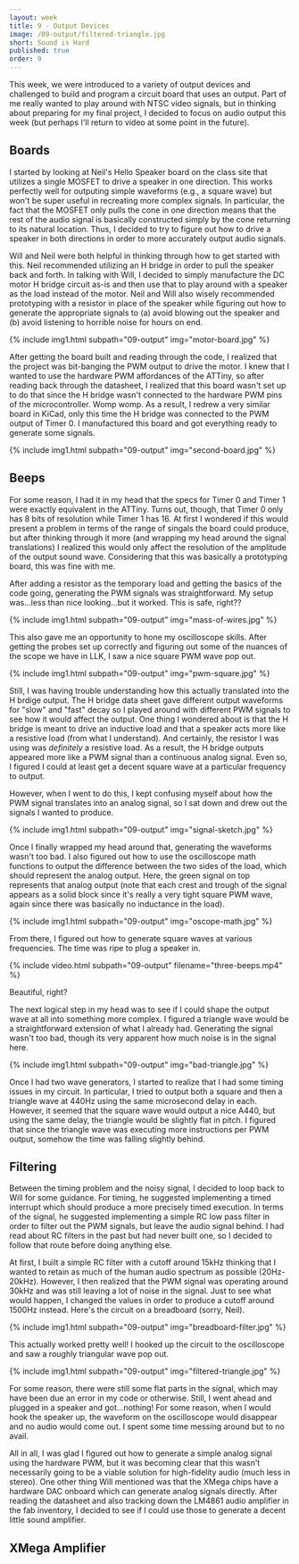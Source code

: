 ```yaml
---
layout: week
title: 9 - Output Devices
image: /09-output/filtered-triangle.jpg
short: Sound is Hard
published: true
order: 9
---
```


This week, we were introduced to a variety of output devices and challenged to build and program a circuit board that uses an output. Part of me really wanted to play around with NTSC video signals, but in thinking about preparing for my final project, I decided to focus on audio output this week (but perhaps I'll return to video at some point in the future).

## Boards

I started by looking at Neil's Hello Speaker board on the class site that utilizes a single MOSFET to drive a speaker in one direction. This works perfectly well for outputing simple waveforms (e.g., a square wave) but won't be super useful in recreating more complex signals. In particular, the fact that the MOSFET only pulls the cone in one direction means that the rest of the audio signal is basically constructed simply by the cone returning to its natural location. Thus, I decided to try to figure out how to drive a speaker in both directions in order to more accurately output audio signals.

Will and Neil were both helpful in thinking through how to get started with this. Neil recommended utilizing an H bridge in order to pull the speaker back and forth. In talking with Will, I decided to simply manufacture the DC motor H bridge circuit as-is and then use that to play around with a speaker as the load instead of the motor. Neil and Will also wisely recommended prototyping with a resistor in place of the speaker while figuring out how to generate the appropriate signals to (a) avoid blowing out the speaker and (b) avoid listening to horrible noise for hours on end.

{% include img1.html subpath="09-output" img="motor-board.jpg" %}

After getting the board built and reading through the code, I realized that the project was bit-banging the PWM output to drive the motor. I knew that I wanted to use the hardware PWM affordances of the ATTiny, so after reading back through the datasheet, I realized that this board wasn't set up to do that since the H bridge wasn't connected to the hardware PWM pins of the microcontroller. Womp womp. As a result, I redrew a very similar board in KiCad, only this time the H bridge was connected to the PWM output of Timer 0. I manufactured this board and got everything ready to generate some signals.

{% include img1.html subpath="09-output" img="second-board.jpg" %}

## Beeps

For some reason, I had it in my head that the specs for Timer 0 and Timer 1 were exactly equivalent in the ATTiny. Turns out, though, that Timer 0 only has 8 bits of resolution while Timer 1 has 16. At first I wondered if this would present a problem in terms of the range of singals the board could produce, but after thinking through it more (and wrapping my head around the signal translations) I realized this would only affect the resolution of the amplitude of the output sound wave. Considering that this was basically a prototyping board, this was fine with me.

After adding a resistor as the temporary load and getting the basics of the code going, generating the PWM signals was straightforward. My setup was...less than nice looking...but it worked. This is safe, right??

{% include img1.html subpath="09-output" img="mass-of-wires.jpg" %}

This also gave me an opportunity to hone my oscilloscope skills. After getting the probes set up correctly and figuring out some of the nuances of the scope we have in LLK, I saw a nice square PWM wave pop out.

{% include img1.html subpath="09-output" img="pwm-square.jpg" %}

Still, I was having trouble understanding how this actually translated into the H brdige output. The H bridge data sheet gave different output waveforms for "slow" and "fast" decay so I played around with different PWM signals to see how it would affect the output. One thing I wondered about is that the H bridge is meant to drive an inductive load and that a speaker acts more like a resistive load (from what I understand). And certainly, the resistor I was using was _definitely_ a resistive load. As a result, the H bridge outputs appeared more like a PWM signal than a continuous analog signal. Even so, I figured I could at least get a decent square wave at a particular frequency to output.

However, when I went to do this, I kept confusing myself about how the PWM signal translates into an analog signal, so I sat down and drew out the signals I wanted to produce.

{% include img1.html subpath="09-output" img="signal-sketch.jpg" %}

Once I finally wrapped my head around that, generating the waveforms wasn't too bad. I also figured out how to use the oscilloscope math functions to output the difference between the two sides of the load, which should represent the analog output. Here, the green signal on top represents that analog output (note that each crest and trough of the signal appears as a solid block since it's really a very tight square PWM wave, again since there was basically no inductance in the load).

{% include img1.html subpath="09-output" img="oscope-math.jpg" %}

From there, I figured out how to generate square waves at various frequencies. The time was ripe to plug a speaker in.

{% include video.html subpath="09-output" filename="three-beeps.mp4" %}

Beautiful, right?

The next logical step in my head was to see if I could shape the output wave at all into something more complex. I figured a triangle wave would be a straightforward extension of what I already had. Generating the signal wasn't too bad, though its very apparent how much noise is in the signal here.

{% include img1.html subpath="09-output" img="bad-triangle.jpg" %}

Once I had two wave generators, I started to realize that I had some timing issues in my circuit. In particular, I tried to output both a square and then a triangle wave at 440Hz using the same microsecond delay in each. However, it seemed that the square wave would output a nice A440, but using the same delay, the triangle would be slightly flat in pitch. I figured that since the triangle wave was executing more instructions per PWM output, somehow the time was falling slightly behind.

## Filtering

Between the timing problem and the noisy signal, I decided to loop back to Will for some guidance. For timing, he suggested implementing a timed interrupt which should produce a more precisely timed execution. In terms of the signal, he suggested implementing a simple RC low pass filter in order to filter out the PWM signals, but leave the audio signal behind. I had read about RC filters in the past but had never built one, so I decided to follow that route before doing anything else.

At first, I built a simple RC filter with a cutoff around 15kHz thinking that I wanted to retain as much of the human audio spectrum as possible (20Hz-20kHz). However, I then realized that the PWM signal was operating around 30kHz and was still leaving a lot of noise in the signal. Just to see what would happen, I changed the values in order to produce a cutoff around 1500Hz instead. Here's the circuit on a breadboard (sorry, Neil).

{% include img1.html subpath="09-output" img="breadboard-filter.jpg" %}

This actually worked pretty well! I hooked up the circuit to the oscilloscope and saw a roughly triangular wave pop out.

{% include img1.html subpath="09-output" img="filtered-triangle.jpg" %}

For some reason, there were still some flat parts in the signal, which may have been due an error in my code or otherwise. Still, I went ahead and plugged in a speaker and got...nothing! For some reason, when I would hook the speaker up, the waveform on the oscilloscope would disappear and no audio would come out. I spent some time messing around but to no avail.

All in all, I was glad I figured out how to generate a simple analog signal using the hardware PWM, but it was becoming clear that this wasn't necessarily going to be a viable solution for high-fidelity audio (much less in stereo). One other thing Will mentioned was that the XMega chips have a hardware DAC onboard which can generate analog signals directly. After reading the datasheet and also tracking down the LM4861 audio amplifier in the fab inventory, I decided to see if I could use those to generate a decent little sound amplifier.

## XMega Amplifier


